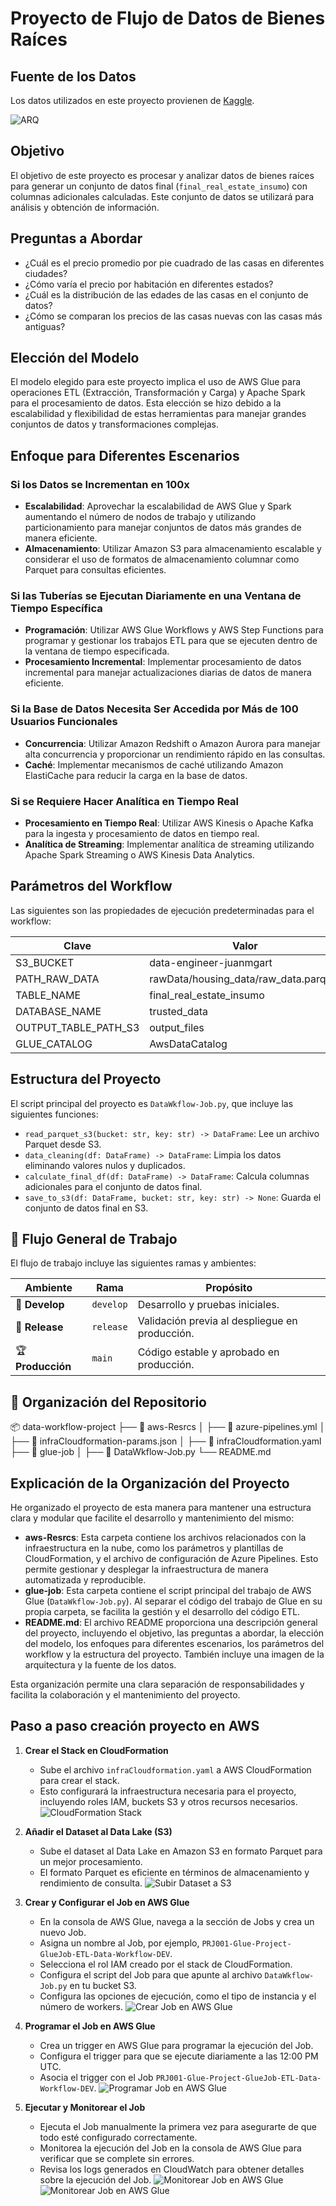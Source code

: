 # Proyecto de Flujo de Datos de Bienes Raíces
## Fuente de los Datos
Los datos utilizados en este proyecto provienen de [Kaggle](https://www.kaggle.com/datasets/0e23f01c0fc5a3d7a83e20023c70534df3cbbc6c23f1baf19f2ae3961a1576d7).

![ARQ](sources/arq.png)

## Objetivo
El objetivo de este proyecto es procesar y analizar datos de bienes raíces para generar un conjunto de datos final (`final_real_estate_insumo`) con columnas adicionales calculadas. Este conjunto de datos se utilizará para análisis y obtención de información.

## Preguntas a Abordar
- ¿Cuál es el precio promedio por pie cuadrado de las casas en diferentes ciudades?
- ¿Cómo varía el precio por habitación en diferentes estados?
- ¿Cuál es la distribución de las edades de las casas en el conjunto de datos?
- ¿Cómo se comparan los precios de las casas nuevas con las casas más antiguas?

## Elección del Modelo
El modelo elegido para este proyecto implica el uso de AWS Glue para operaciones ETL (Extracción, Transformación y Carga) y Apache Spark para el procesamiento de datos. Esta elección se hizo debido a la escalabilidad y flexibilidad de estas herramientas para manejar grandes conjuntos de datos y transformaciones complejas.

## Enfoque para Diferentes Escenarios

### Si los Datos se Incrementan en 100x
- **Escalabilidad**: Aprovechar la escalabilidad de AWS Glue y Spark aumentando el número de nodos de trabajo y utilizando particionamiento para manejar conjuntos de datos más grandes de manera eficiente.
- **Almacenamiento**: Utilizar Amazon S3 para almacenamiento escalable y considerar el uso de formatos de almacenamiento columnar como Parquet para consultas eficientes.

### Si las Tuberías se Ejecutan Diariamente en una Ventana de Tiempo Específica
- **Programación**: Utilizar AWS Glue Workflows y AWS Step Functions para programar y gestionar los trabajos ETL para que se ejecuten dentro de la ventana de tiempo especificada.
- **Procesamiento Incremental**: Implementar procesamiento de datos incremental para manejar actualizaciones diarias de datos de manera eficiente.

### Si la Base de Datos Necesita Ser Accedida por Más de 100 Usuarios Funcionales
- **Concurrencia**: Utilizar Amazon Redshift o Amazon Aurora para manejar alta concurrencia y proporcionar un rendimiento rápido en las consultas.
- **Caché**: Implementar mecanismos de caché utilizando Amazon ElastiCache para reducir la carga en la base de datos.

### Si se Requiere Hacer Analítica en Tiempo Real
- **Procesamiento en Tiempo Real**: Utilizar AWS Kinesis o Apache Kafka para la ingesta y procesamiento de datos en tiempo real.
- **Analítica de Streaming**: Implementar analítica de streaming utilizando Apache Spark Streaming o AWS Kinesis Data Analytics.

## Parámetros del Workflow
Las siguientes son las propiedades de ejecución predeterminadas para el workflow:

| Clave                  | Valor                                      |
|------------------------|--------------------------------------------|
| S3_BUCKET              | data-engineer-juanmgart                    |
| PATH_RAW_DATA          | rawData/housing_data/raw_data.parquet      |
| TABLE_NAME             | final_real_estate_insumo                   |
| DATABASE_NAME          | trusted_data                               |
| OUTPUT_TABLE_PATH_S3   | output_files              |
| GLUE_CATALOG           | AwsDataCatalog                             |

## Estructura del Proyecto
El script principal del proyecto es `DataWkflow-Job.py`, que incluye las siguientes funciones:
- `read_parquet_s3(bucket: str, key: str) -> DataFrame`: Lee un archivo Parquet desde S3.
- `data_cleaning(df: DataFrame) -> DataFrame`: Limpia los datos eliminando valores nulos y duplicados.
- `calculate_final_df(df: DataFrame) -> DataFrame`: Calcula columnas adicionales para el conjunto de datos final.
- `save_to_s3(df: DataFrame, bucket: str, key: str) -> None`: Guarda el conjunto de datos final en S3.

## 🌟 Flujo General de Trabajo
El flujo de trabajo incluye las siguientes ramas y ambientes:

| **Ambiente**  | **Rama**     | **Propósito**                                              |
|---------------|--------------|------------------------------------------------------------|
| 🌱 **Develop**  | `develop`    | Desarrollo y pruebas iniciales.                           |
| 🚀 **Release**  | `release`    | Validación previa al despliegue en producción.            |
| 🏆 **Producción**| `main`       | Código estable y aprobado en producción.                  |

## 📂 Organización del Repositorio
📦 data-workflow-project
├── 📂 aws-Resrcs
│   ├── 📂 azure-pipelines.yml
│   ├── 📂 infraCloudformation-params.json
│   ├── 📂 infraCloudformation.yaml
├── 📂 glue-job
│   ├── 📂 DataWkflow-Job.py
└── README.md

## Explicación de la Organización del Proyecto
He organizado el proyecto de esta manera para mantener una estructura clara y modular que facilite el desarrollo y mantenimiento del mismo:

- **aws-Resrcs**: Esta carpeta contiene los archivos relacionados con la infraestructura en la nube, como los parámetros y plantillas de CloudFormation, y el archivo de configuración de Azure Pipelines. Esto permite gestionar y desplegar la infraestructura de manera automatizada y reproducible.
- **glue-job**: Esta carpeta contiene el script principal del trabajo de AWS Glue (`DataWkflow-Job.py`). Al separar el código del trabajo de Glue en su propia carpeta, se facilita la gestión y el desarrollo del código ETL.
- **README.md**: El archivo README proporciona una descripción general del proyecto, incluyendo el objetivo, las preguntas a abordar, la elección del modelo, los enfoques para diferentes escenarios, los parámetros del workflow y la estructura del proyecto. También incluye una imagen de la arquitectura y la fuente de los datos.

Esta organización permite una clara separación de responsabilidades y facilita la colaboración y el mantenimiento del proyecto.

## Paso a paso creación proyecto en AWS

1. **Crear el Stack en CloudFormation**
   - Sube el archivo `infraCloudformation.yaml` a AWS CloudFormation para crear el stack.
   - Esto configurará la infraestructura necesaria para el proyecto, incluyendo roles IAM, buckets S3 y otros recursos necesarios.
   ![CloudFormation Stack](sources/stack.png)

2. **Añadir el Dataset al Data Lake (S3)**
   - Sube el dataset al Data Lake en Amazon S3 en formato Parquet para un mejor procesamiento.
   - El formato Parquet es eficiente en términos de almacenamiento y rendimiento de consulta.
   ![Subir Dataset a S3](sources/parquet_file.png)

4. **Crear y Configurar el Job en AWS Glue**
   - En la consola de AWS Glue, navega a la sección de Jobs y crea un nuevo Job.
   - Asigna un nombre al Job, por ejemplo, `PRJ001-Glue-Project-GlueJob-ETL-Data-Workflow-DEV`.
   - Selecciona el rol IAM creado por el stack de CloudFormation.
   - Configura el script del Job para que apunte al archivo `DataWkflow-Job.py` en tu bucket S3.
   - Configura las opciones de ejecución, como el tipo de instancia y el número de workers.
   ![Crear Job en AWS Glue](sources/job.png)

5. **Programar el Job en AWS Glue**
   - Crea un trigger en AWS Glue para programar la ejecución del Job.
   - Configura el trigger para que se ejecute diariamente a las 12:00 PM UTC.
   - Asocia el trigger con el Job `PRJ001-Glue-Project-GlueJob-ETL-Data-Workflow-DEV`.
   ![Programar Job en AWS Glue](sources/trigger.png)

6. **Ejecutar y Monitorear el Job**
   - Ejecuta el Job manualmente la primera vez para asegurarte de que todo esté configurado correctamente.
   - Monitorea la ejecución del Job en la consola de AWS Glue para verificar que se complete sin errores.
   - Revisa los logs generados en CloudWatch para obtener detalles sobre la ejecución del Job.
   ![Monitorear Job en AWS Glue](sources/logs.png)
   ![Monitorear Job en AWS Glue](sources/runs.png)